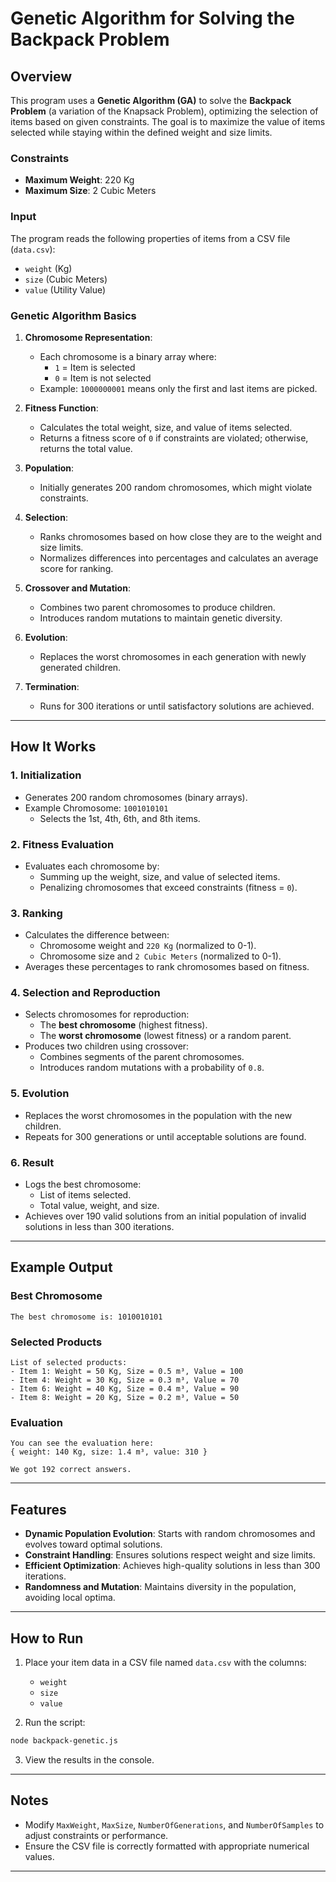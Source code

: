 # Genetic Algorithm for Solving the Backpack Problem

## Overview
This program uses a **Genetic Algorithm (GA)** to solve the **Backpack Problem** (a variation of the Knapsack Problem), optimizing the selection of items based on given constraints. The goal is to maximize the value of items selected while staying within the defined weight and size limits.

### Constraints
- **Maximum Weight**: 220 Kg
- **Maximum Size**: 2 Cubic Meters

### Input
The program reads the following properties of items from a CSV file (`data.csv`):
- `weight` (Kg)
- `size` (Cubic Meters)
- `value` (Utility Value)

### Genetic Algorithm Basics
1. **Chromosome Representation**:
    - Each chromosome is a binary array where:
        - `1` = Item is selected
        - `0` = Item is not selected
    - Example: `1000000001` means only the first and last items are picked.

2. **Fitness Function**:
    - Calculates the total weight, size, and value of items selected.
    - Returns a fitness score of `0` if constraints are violated; otherwise, returns the total value.

3. **Population**:
    - Initially generates 200 random chromosomes, which might violate constraints.

4. **Selection**:
    - Ranks chromosomes based on how close they are to the weight and size limits.
    - Normalizes differences into percentages and calculates an average score for ranking.

5. **Crossover and Mutation**:
    - Combines two parent chromosomes to produce children.
    - Introduces random mutations to maintain genetic diversity.

6. **Evolution**:
    - Replaces the worst chromosomes in each generation with newly generated children.

7. **Termination**:
    - Runs for 300 iterations or until satisfactory solutions are achieved.

---

## How It Works

### 1. Initialization
- Generates 200 random chromosomes (binary arrays).
- Example Chromosome: `1001010101`
    - Selects the 1st, 4th, 6th, and 8th items.

### 2. Fitness Evaluation
- Evaluates each chromosome by:
    - Summing up the weight, size, and value of selected items.
    - Penalizing chromosomes that exceed constraints (fitness = `0`).

### 3. Ranking
- Calculates the difference between:
    - Chromosome weight and `220 Kg` (normalized to 0-1).
    - Chromosome size and `2 Cubic Meters` (normalized to 0-1).
- Averages these percentages to rank chromosomes based on fitness.

### 4. Selection and Reproduction
- Selects chromosomes for reproduction:
    - The **best chromosome** (highest fitness).
    - The **worst chromosome** (lowest fitness) or a random parent.
- Produces two children using crossover:
    - Combines segments of the parent chromosomes.
    - Introduces random mutations with a probability of `0.8`.

### 5. Evolution
- Replaces the worst chromosomes in the population with the new children.
- Repeats for 300 generations or until acceptable solutions are found.

### 6. Result
- Logs the best chromosome:
    - List of items selected.
    - Total value, weight, and size.
- Achieves over 190 valid solutions from an initial population of invalid solutions in less than 300 iterations.

---

## Example Output
### Best Chromosome
```
The best chromosome is: 1010010101
```
### Selected Products
```
List of selected products:
- Item 1: Weight = 50 Kg, Size = 0.5 m³, Value = 100
- Item 4: Weight = 30 Kg, Size = 0.3 m³, Value = 70
- Item 6: Weight = 40 Kg, Size = 0.4 m³, Value = 90
- Item 8: Weight = 20 Kg, Size = 0.2 m³, Value = 50
```
### Evaluation
```
You can see the evaluation here:
{ weight: 140 Kg, size: 1.4 m³, value: 310 }

We got 192 correct answers.
```

---

## Features
- **Dynamic Population Evolution**: Starts with random chromosomes and evolves toward optimal solutions.
- **Constraint Handling**: Ensures solutions respect weight and size limits.
- **Efficient Optimization**: Achieves high-quality solutions in less than 300 iterations.
- **Randomness and Mutation**: Maintains diversity in the population, avoiding local optima.

---

## How to Run
1. Place your item data in a CSV file named `data.csv` with the columns:
    - `weight`
    - `size`
    - `value`

2. Run the script:
```bash
node backpack-genetic.js
```
3. View the results in the console.

---

## Notes
- Modify `MaxWeight`, `MaxSize`, `NumberOfGenerations`, and `NumberOfSamples` to adjust constraints or performance.
- Ensure the CSV file is correctly formatted with appropriate numerical values.

---